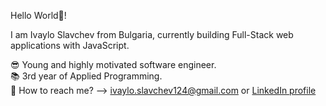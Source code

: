 Hello World👋!

I am Ivaylo Slavchev from Bulgaria, currently building Full-Stack web applications with JavaScript.       

😎 Young and highly motivated software engineer.                                                                     
📚 3rd year of Applied Programming.                                                                                                                                       
📧 How to reach me? --> ivaylo.slavchev124@gmail.com or [LinkedIn profile](https://www.linkedin.com/in/ivaylo-slavchev-6425a521b/)  
